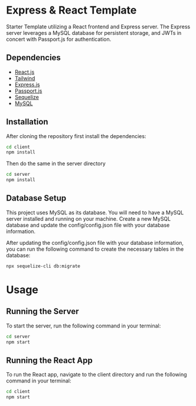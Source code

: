 # Express & React Template

Starter Template utilizing a React frontend and Express server. The Express server leverages a MySQL database for persistent storage, and JWTs in concert with Passport.js for authentication.

## Dependencies

* [React.js](https://reactjs.org/)
* [Tailwind](https://tailwindcss.com/)
* [Express.js](https://expressjs.com/)
* [Passport.js](http://www.passportjs.org/)
* [Sequelize](https://sequelize.org/)
* [MySQL](https://www.mysql.com/)

## Installation

After cloning the repository first install the dependencies:

```bash
cd client
npm install
```

Then do the same in the server directory

```bash
cd server
npm install
```

## Database Setup
This project uses MySQL as its database. You will need to have a MySQL server installed and running on your machine. Create a new MySQL database and update the config/config.json file with your database information.

After updating the config/config.json file with your database information, you can run the following command to create the necessary tables in the database:

```bash
npx sequelize-cli db:migrate
```

# Usage

## Running the Server
To start the server, run the following command in your terminal:

```bash
cd server
npm start
```

## Running the React App
To run the React app, navigate to the client directory and run the following command in your terminal:

```bash
cd client
npm start
```